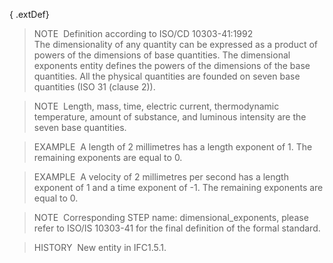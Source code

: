 { .extDef}
> NOTE&nbsp; Definition according to ISO/CD 10303-41:1992  
> The dimensionality of any quantity can be expressed as a product of powers of the dimensions of base quantities. The dimensional exponents entity defines the powers of the dimensions of the base quantities. All the physical quantities are founded on seven base quantities (ISO 31 (clause 2)).

> NOTE&nbsp; Length, mass, time, electric current, thermodynamic temperature, amount of substance, and luminous intensity are the seven base quantities.

> EXAMPLE&nbsp; A length of 2 millimetres has a length exponent of 1. The remaining exponents are equal to 0.

> EXAMPLE&nbsp; A velocity of 2 millimetres per second has a length exponent of 1 and a time exponent of -1. The remaining exponents are equal to 0.

> NOTE&nbsp; Corresponding STEP name: dimensional_exponents, please refer to ISO/IS 10303-41 for the final definition of the formal standard.

> HISTORY&nbsp; New entity in IFC1.5.1.